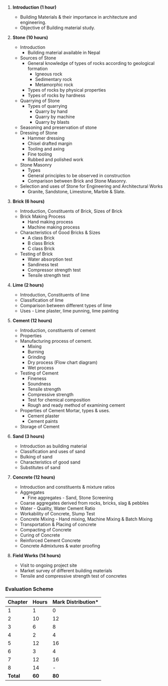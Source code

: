 1. **Introduction (1 hour)**
    - Building Materials & their importance in architecture and engineering.
    - Objective of Building material study.
    
2. **Stone (10 hours)**
    - Introduction
        - Building material available in Nepal
    - Sources of Stone
        - General knowledge of types of rocks according to geological formation
            - Igneous rock
            - Sedimentary rock
            - Metamorphic rock
        - Types of rocks by physical properties
        - Types of rocks by hardness
    - Quarrying of Stone
        - Types of quarrying
            - Quarry by hand
            - Quarry by machine
            - Quarry by blasts
    - Seasoning and preservation of stone
    - Dressing of Stone
        - Hammer dressing
        - Chisel drafted margin
        - Tooling and axing
        - Fine tooling
        - Rubbed and polished work
    - Stone Masonry
        - Types
        - General principles to be observed in construction
        - Comparison between Brick and Stone Masonry.
    - Selection and uses of Stone for Engineering and Architectural Works
        - Granite, Sandstone, Limestone, Marble & Slate.

3. **Brick (6 hours)**
    - Introduction, Constituents of Brick, Sizes of Brick
    - Brick Making Process 
        - Hand making process
        - Machine making process
    - Characteristics of Good Bricks & Sizes
        - A class Brick
        - B class Brick
        - C class Brick
    - Testing of Brick
        - Water absorption test
        - Sandiness test
        - Compressor strength test
        - Tensile strength test

4. **Lime (2 hours)**
    - Introduction, Constituents of lime
    - Classification of lime
    - Comparison between different types of lime
    - Uses - Lime plaster, lime punning, lime painting

5. **Cement (12 hours)**
    - Introduction, constituents of cement
    - Properties
    - Manufacturing process of cement.
        - Mixing
        - Burning
        - Grinding
        - Dry process (Flow chart diagram)
        - Wet process
    - Testing of Cement
        - Fineness
        - Soundness
        - Tensile strength
        - Compressive strength
        - Test for chemical composition
        - Rough and ready method of examining cement
    - Properties of Cement Mortar, types & uses.
        - Cement plaster
        - Cement paints
    - Storage of Cement

6. **Sand (3 hours)**
    - Introduction as building material
    - Classification and uses of sand
    - Bulking of sand
    - Characteristics of good sand
    - Substitutes of sand

7. **Concrete (12 hours)**
    - Introduction and constituents & mixture ratios
    - Aggregates
        - Fine aggregates - Sand, Stone Screening
    - Coarse aggregates derived from rocks, bricks, slag & pebbles
    - Water - Quality, Water Cement Ratio
    - Workability of Concrete, Slump Test
    - Concrete Mixing - Hand mixing, Machine Mixing & Batch Mixing
    - Transportation & Placing of concrete
    - Compacting of Concrete
    - Curing of Concrete 
    - Reinforced Cement Concrete
    - Concrete Admixtures & water proofing

8. **Field Works (14 hours)**
    - Visit to ongoing project site
    - Market survey of different building materials
    - Tensile and compressive strength test of concretes

### Evaluation Scheme

| Chapter   | Hours  | Mark Distribution* |
| --------- | ------ | ------------------ |
| 1         | 1      | 0                  |
| 2         | 10     | 12                 |
| 3         | 6      | 8                  |
| 4         | 2      | 4                  |
| 5         | 12     | 16                 |
| 6         | 3      | 4                  |
| 7         | 12     | 16                 |
| 8         | 14     | -                  |
| **Total** | **60** | **80**             |

